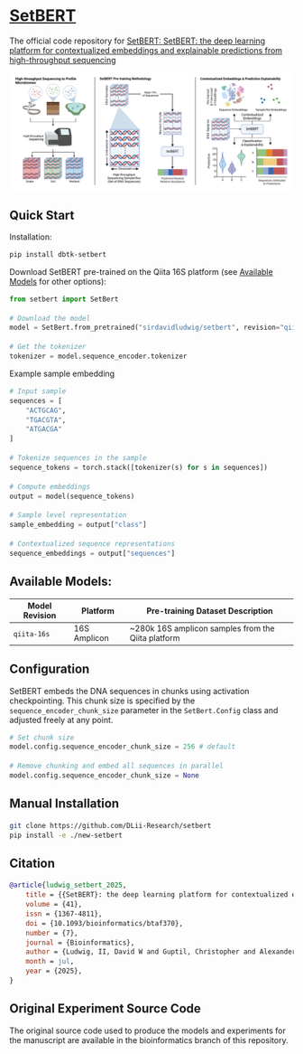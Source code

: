 # [SetBERT](https://academic.oup.com/bioinformatics/article/41/7/btaf370/8173948)

The official code repository for [SetBERT: SetBERT: the deep learning platform for contextualized embeddings and explainable predictions from high-throughput sequencing](https://academic.oup.com/bioinformatics/article/41/7/btaf370/8173948)

![Graphical Abstract](./graphics/graphical_abstract.png)

## Quick Start

Installation:
```bash
pip install dbtk-setbert
```

Download SetBERT pre-trained on the Qiita 16S platform (see [Available Models](#available-models) for other options):
```py
from setbert import SetBert

# Download the model
model = SetBert.from_pretrained("sirdavidludwig/setbert", revision="qiita-16s")

# Get the tokenizer
tokenizer = model.sequence_encoder.tokenizer
```

Example sample embedding

```py
# Input sample
sequences = [
    "ACTGCAG",
    "TGACGTA",
    "ATGACGA"
]

# Tokenize sequences in the sample
sequence_tokens = torch.stack([tokenizer(s) for s in sequences])

# Compute embeddings
output = model(sequence_tokens)

# Sample level representation
sample_embedding = output["class"]

# Contextualized sequence representations
sequence_embeddings = output["sequences"]
```

## Available Models:
<a name="available-models"></a>

Model Revision | Platform     | Pre-training Dataset Description
---------------|--------------|---------------------------------
`qiita-16s`    | 16S Amplicon | ~280k 16S amplicon samples from the Qiita platform

## Configuration

SetBERT embeds the DNA sequences in chunks using activation checkpointing. This chunk size is specified
by the `sequence_encoder_chunk_size` parameter in the `SetBert.Config` class and adjusted freely at any point.

```py
# Set chunk size
model.config.sequence_encoder_chunk_size = 256 # default

# Remove chunking and embed all sequences in parallel
model.config.sequence_encoder_chunk_size = None
```

## Manual Installation

```bash
git clone https://github.com/DLii-Research/setbert
pip install -e ./new-setbert
```

## Citation

```bibtex
@article{ludwig_setbert_2025,
	title = {{SetBERT}: the deep learning platform for contextualized embeddings and explainable predictions from high-throughput sequencing},
	volume = {41},
	issn = {1367-4811},
	doi = {10.1093/bioinformatics/btaf370},
	number = {7},
	journal = {Bioinformatics},
	author = {Ludwig, II, David W and Guptil, Christopher and Alexander, Nicholas R and Zhalnina, Kateryna and Wipf, Edi M -L and Khasanova, Albina and Barber, Nicholas A and Swingley, Wesley and Walker, Donald M and Phillips, Joshua L},
	month = jul,
	year = {2025},
}
```

## Original Experiment Source Code

The original source code used to produce the models and experiments for the manuscript are available in the bioinformatics branch of this repository.
